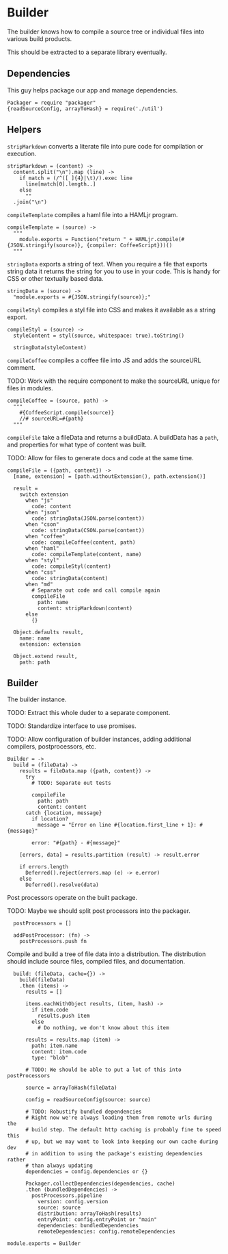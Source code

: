 Builder
=======

The builder knows how to compile a source tree or individual files into various
build products.

This should be extracted to a separate library eventually.

Dependencies
------------

This guy helps package our app and manage dependencies.

    Packager = require "packager"
    {readSourceConfig, arrayToHash} = require('./util')

Helpers
-------

`stripMarkdown` converts a literate file into pure code for compilation or execution.

    stripMarkdown = (content) ->
      content.split("\n").map (line) ->
        if match = (/^([ ]{4}|\t)/).exec line
          line[match[0].length..]
        else
          ""
      .join("\n")

`compileTemplate` compiles a haml file into a HAMLjr program.

    compileTemplate = (source) ->
      """
        module.exports = Function("return " + HAMLjr.compile(#{JSON.stringify(source)}, {compiler: CoffeeScript}))()
      """

`stringData` exports a string of text. When you require a file that exports
string data it returns the string for you to use in your code. This is handy for
CSS or other textually based data.

    stringData = (source) ->
      "module.exports = #{JSON.stringify(source)};"

`compileStyl` compiles a styl file into CSS and makes it available as a string
export.

    compileStyl = (source) ->
      styleContent = styl(source, whitespace: true).toString()

      stringData(styleContent)

`compileCoffee` compiles a coffee file into JS and adds the sourceURL comment.

TODO: Work with the require component to make the sourceURL unique for files in
modules.

    compileCoffee = (source, path) ->
      """
        #{CoffeeScript.compile(source)}
        //# sourceURL=#{path}
      """

`compileFile` take a fileData and returns a buildData. A buildData has a `path`,
and properties for what type of content was built.

TODO: Allow for files to generate docs and code at the same time.

    compileFile = ({path, content}) ->
      [name, extension] = [path.withoutExtension(), path.extension()]

      result =
        switch extension
          when "js"
            code: content
          when "json"
            code: stringData(JSON.parse(content))
          when "cson"
            code: stringData(CSON.parse(content))
          when "coffee"
            code: compileCoffee(content, path)
          when "haml"
            code: compileTemplate(content, name)
          when "styl"
            code: compileStyl(content)
          when "css"
            code: stringData(content)
          when "md"
            # Separate out code and call compile again
            compileFile
              path: name
              content: stripMarkdown(content)
          else
            {}

      Object.defaults result,
        name: name
        extension: extension

      Object.extend result,
        path: path

Builder
-------

The builder instance.

TODO: Extract this whole duder to a separate component.

TODO: Standardize interface to use promises.

TODO: Allow configuration of builder instances, adding additional compilers,
postprocessors, etc.

    Builder = ->
      build = (fileData) ->
        results = fileData.map ({path, content}) ->
          try
            # TODO: Separate out tests

            compileFile
              path: path
              content: content
          catch {location, message}
            if location?
              message = "Error on line #{location.first_line + 1}: #{message}"

            error: "#{path} - #{message}"

        [errors, data] = results.partition (result) -> result.error

        if errors.length
          Deferred().reject(errors.map (e) -> e.error)
        else
          Deferred().resolve(data)

Post processors operate on the built package.

TODO: Maybe we should split post processors into the packager.

      postProcessors = []

      addPostProcessor: (fn) ->
        postProcessors.push fn

Compile and build a tree of file data into a distribution. The distribution should
include source files, compiled files, and documentation.

      build: (fileData, cache={}) ->
        build(fileData)
        .then (items) ->
          results = []

          items.eachWithObject results, (item, hash) ->
            if item.code
              results.push item
            else
              # Do nothing, we don't know about this item

          results = results.map (item) ->
            path: item.name
            content: item.code
            type: "blob"

          # TODO: We should be able to put a lot of this into postProcessors

          source = arrayToHash(fileData)

          config = readSourceConfig(source: source)

          # TODO: Robustify bundled dependencies
          # Right now we're always loading them from remote urls during the
          # build step. The default http caching is probably fine to speed this
          # up, but we may want to look into keeping our own cache during dev
          # in addition to using the package's existing dependencies rather
          # than always updating
          dependencies = config.dependencies or {}

          Packager.collectDependencies(dependencies, cache)
          .then (bundledDependencies) ->
            postProcessors.pipeline
              version: config.version
              source: source
              distribution: arrayToHash(results)
              entryPoint: config.entryPoint or "main"
              dependencies: bundledDependencies
              remoteDependencies: config.remoteDependencies

    module.exports = Builder
